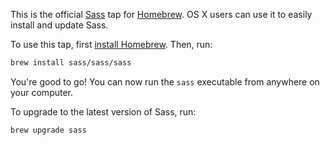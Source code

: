 This is the official [Sass][] tap for [Homebrew][]. OS X users can use it to
easily install and update Sass.

[Sass]: https://sass-lang.com
[Homebrew]: https://brew.sh

To use this tap, first [install Homebrew][Homebrew]. Then, run:

```sh
brew install sass/sass/sass
```

You're good to go! You can now run the `sass` executable from anywhere on your
computer.

To upgrade to the latest version of Sass, run:

```sh
brew upgrade sass
```
